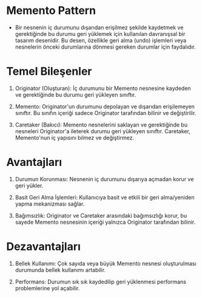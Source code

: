 # Memento Pattern
- Bir nesnenin iç durumunu dışarıdan erişilmez şekilde kaydetmek ve gerektiğinde bu durumu geri yüklemek için kullanılan davranışsal bir tasarım desenidir. Bu desen, özellikle geri alma (undo) işlemleri veya nesnelerin önceki durumlarına dönmesi gereken durumlar için faydalıdır.

# Temel Bileşenler
1. Originator (Oluşturan): İç durumunu bir Memento nesnesine kaydeden ve gerektiğinde bu durumu geri yükleyen sınıftır.

2. Memento: Originator'un durumunu depolayan ve dışarıdan erişilemeyen sınıftır. Bu sınıfın içeriği sadece Originator tarafından bilinir ve değiştirilir.

3. Caretaker (Bakıcı): Memento nesnelerini saklayan ve gerektiğinde bu nesneleri Originator'a ileterek durumu geri yükleyen sınıftır. Caretaker, Memento'nun iç yapısını bilmez ve değiştirmez.

# Avantajları
1. Durumun Korunması: Nesnenin iç durumunu dışarıya açmadan korur ve geri yükler.

2. Basit Geri Alma İşlemleri: Kullanıcıya basit ve etkili bir geri alma/yeniden yapma mekanizması sağlar.

3. Bağımsızlık: Originator ve Caretaker arasındaki bağımsızlığı korur, bu sayede Memento nesnesinin içeriği yalnızca Originator tarafından bilinir.

# Dezavantajları
1. Bellek Kullanımı: Çok sayıda veya büyük Memento nesnesi oluşturulması durumunda bellek kullanımı artabilir.

2. Performans: Durumun sık sık kaydedilip geri yüklenmesi performans problemlerine yol açabilir.
